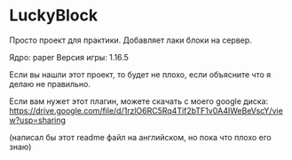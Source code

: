 # LuckyBlock
Просто проект для практики. Добавляет лаки блоки на сервер.

Ядро: paper
Версия игры: 1.16.5

Если вы нашли этот проект, то будет не плохо, если объясните что я делаю не правильно.

Если вам нужет этот плагин, можете скачать с моего google диска: https://drive.google.com/file/d/1rzlO6RC5Rq4Tif2bTF1v0A4IWeBeVscY/view?usp=sharing

(написал бы этот readme файл на английском, но пока что плохо его знаю)
